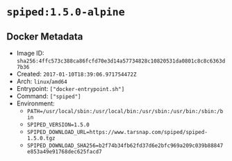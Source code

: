 # `spiped:1.5.0-alpine`

## Docker Metadata

- Image ID: `sha256:4ffc573c388ca86fcfd70e3d14a57734828c10820531da0801c8c8c6363d7b36`
- Created: `2017-01-10T18:39:06.971754472Z`
- Arch: `linux`/`amd64`
- Entrypoint: `["docker-entrypoint.sh"]`
- Command: `["spiped"]`
- Environment:
  - `PATH=/usr/local/sbin:/usr/local/bin:/usr/sbin:/usr/bin:/sbin:/bin`
  - `SPIPED_VERSION=1.5.0`
  - `SPIPED_DOWNLOAD_URL=https://www.tarsnap.com/spiped/spiped-1.5.0.tgz`
  - `SPIPED_DOWNLOAD_SHA256=b2f74b34fb62fd37d6e2bfc969a209c039b88847e853a49e91768dec625facd7`
